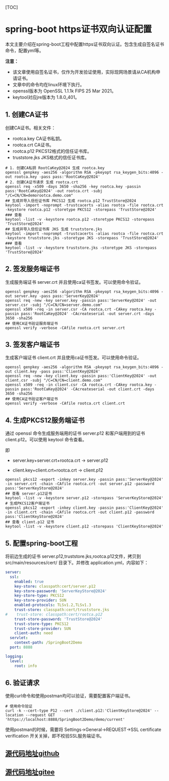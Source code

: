 [TOC]

# spring-boot https证书双向认证配置



本文主要介绍在spring-boot工程中配置https证书双向认证。包含生成自签名证书命令，配置yml等。

**注意：**

- 该文章使用自签名证书，仅作为开发验证使用，实际现网场景请从CA机构申请证书。
- 文章中的命令均在linux环境下执行。
- openssl版本为 OpenSSL 1.1.1k  FIPS 25 Mar 2021。
- keytool对应jre版本为 1.8.0_401。

## 1. 创建CA证书

创建CA证书。相关文件：

- rootca.key CA证书私钥。
- rootca.crt CA证书。
- rootca.p12 PKCS12格式的信任证书库。
- truststore.jks JKS格式的信任证书库。

```shell
# 1. 创建CA私钥 RootCaKey@2024 生成 rootca.key
openssl genpkey -aes256 -algorithm RSA -pkeyopt rsa_keygen_bits:4096 -out rootca.key -pass pass:'RootCaKey@2024'
# 2. 创建CA证书请求 生成 rootca.crt
openssl req -x509 -days 3650 -sha256 -key rootca.key -passin pass:'RootCaKey@2024' -out rootca.crt -subj "/C=CN/CN=demorootca.demo.com"
## 生成并导入信任证书库 PKCS12 生成 rootca.p12 TrustStore@2024
keytool -import -noprompt -trustcacerts -alias rootca -file rootca.crt -keystore rootca.p12 -storetype PKCS12 -storepass 'TrustStore@2024'
### 查看
keytool -list -v -keystore rootca.p12 -storetype PKCS12 -storepass 'TrustStore@2024'
## 生成并导入信任证书库 JKS 生成 truststore.jks
keytool -import -noprompt -trustcacerts -alias rootca -file rootca.crt -keystore truststore.jks -storetype JKS -storepass 'TrustStore@2024'
### 查看
keytool -list -v -keystore truststore.jks -storetype JKS -storepass 'TrustStore@2024'
```



## 2. 签发服务端证书

生成服务端证书 server.crt 并且使用ca证书签发。可以使用命令验证。

```shell
openssl genpkey -aes256 -algorithm RSA -pkeyopt rsa_keygen_bits:4096 -out server.key -pass pass:'ServerKey@2024'
openssl req -new -key server.key -passin pass:'ServerKey@2024' -out server.csr -subj "/C=CN/CN=server.demo.com"
openssl x509 -req -in server.csr -CA rootca.crt -CAkey rootca.key -passin pass:'RootCaKey@2024' -CAcreateserial -out server.crt -days 3650 -sha256
## 使用CA证书验证服务端证书
openssl verify -verbose -CAfile rootca.crt server.crt
```





## 3. 签发客户端证书

生成客户端证书 client.crt 并且使用ca证书签发。可以使用命令验证。

```shell
openssl genpkey -aes256 -algorithm RSA -pkeyopt rsa_keygen_bits:4096 -out client.key -pass pass:'ClientKey@2024'
openssl req -new -key client.key -passin pass:'ClientKey@2024' -out client.csr -subj "/C=CN/CN=client.demo.com"
openssl x509 -req -in client.csr -CA rootca.crt -CAkey rootca.key -passin pass:'RootCaKey@2024' -CAcreateserial -out client.crt -days 3650 -sha256
## 使用CA证书验证客户端证书
openssl verify -verbose -CAfile rootca.crt client.crt
```





## 4. 生成PKCS12服务端证书

通过 openssl 命令生成服务端用的证书 server.p12 和客户端用到的证书 client.p12。可以使用 keytool 命令查看。

即

- server.key+server.crt+rootca.crt -> server.p12

- client.key+client.crt+rootca.crt -> client.p12

```shell
openssl pkcs12 -export -inkey server.key -passin pass:'ServerKey@2024' -in server.crt -chain -CAfile rootca.crt -out server.p12 -password pass:'ServerKeyStore@2024'
## 查看 server.p12证书
keytool -list -v -keystore server.p12 -storepass 'ServerKeyStore@2024'
# 生成PKCS12客户端证书
openssl pkcs12 -export -inkey client.key -passin pass:'ClientKey@2024' -in client.crt -chain -CAfile rootca.crt -out client.p12 -password pass:'ClientKeyStore@2024'
## 查看 client.p12 证书
keytool -list -v -keystore client.p12 -storepass 'ClientKeyStore@2024'
```



## 5. 配置spring-boot工程

将前边生成的证书 server.p12,truststore.jks,rootca.p12文件，拷贝到 src/main/resources/cert/ 目录下。并修改 application.yml，内容如下：

```yaml
server:
  ssl:
    enabled: true
    key-store: classpath:cert/server.p12
    key-store-password: 'ServerKeyStore@2024'
    key-store-type: PKCS12
    key-store-provider: SUN
    enabled-protocols: TLSv1.2,TLSv1.3
    trust-store: classpath:cert/truststore.jks
#    trust-store: classpath:cert/rootca.p12
    trust-store-password: 'TrustStore@2024'
    trust-store-type: PKCS12
    trust-store-provider: SUN
    client-auth: need
  servlet:
    context-path: /SpringBoot2Demo
  port: 8888

logging:
  level:
    root: info
```



## 6. 验证请求

使用curl命令和使用postman均可以验证，需要配置客户端证书。

```shell
# 使用命令验证
curl -k --cert-type P12 --cert ./client.p12:'ClientKeyStore@2024' --location --request GET 'https://localhost:8888/SpringBoot2Demo/demo/current'
```

使用postman的时候，需要将 Settings->General->REQUEST->SSL certificate verification 开关关掉，即不校验SSL服务端证书。

## [源代码地址github](https://github.com/YoungBear/SpringBoot2Demo/tree/develop)
## [源代码地址gitee](https://gitee.com/YoungBear2023/SpringBoot2Demo/tree/develop/)